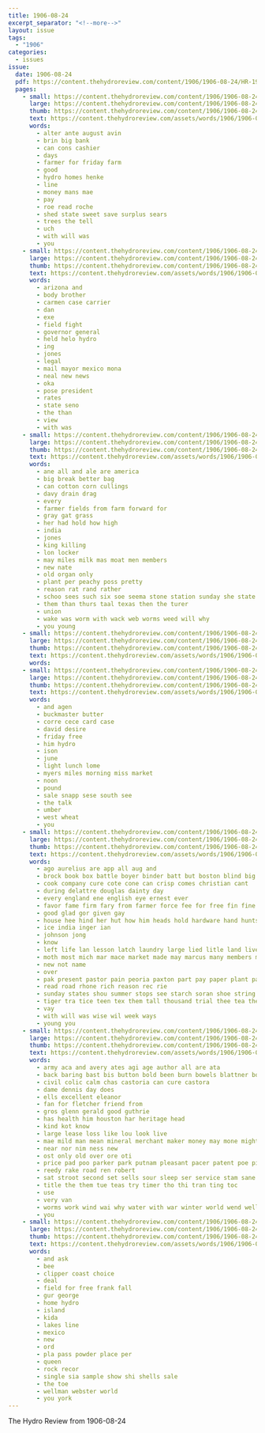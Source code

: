 ```yaml
---
title: 1906-08-24
excerpt_separator: "<!--more-->"
layout: issue
tags:
  - "1906"
categories:
  - issues
issue:
  date: 1906-08-24
  pdf: https://content.thehydroreview.com/content/1906/1906-08-24/HR-1906-08-24.pdf
  pages:
    - small: https://content.thehydroreview.com/content/1906/1906-08-24/small/HR-1906-08-24-01.jpg
      large: https://content.thehydroreview.com/content/1906/1906-08-24/large/HR-1906-08-24-01.jpg
      thumb: https://content.thehydroreview.com/content/1906/1906-08-24/thumbnails/HR-1906-08-24-01.jpg
      text: https://content.thehydroreview.com/assets/words/1906/1906-08-24/HR-1906-08-24-01.txt
      words:
        - alter ante august avin
        - brin big bank
        - can cons cashier
        - days
        - farmer for friday farm
        - good
        - hydro homes henke
        - line
        - money mans mae
        - pay
        - roe read roche
        - shed state sweet save surplus sears
        - trees the tell
        - uch
        - with will was
        - you
    - small: https://content.thehydroreview.com/content/1906/1906-08-24/small/HR-1906-08-24-02.jpg
      large: https://content.thehydroreview.com/content/1906/1906-08-24/large/HR-1906-08-24-02.jpg
      thumb: https://content.thehydroreview.com/content/1906/1906-08-24/thumbnails/HR-1906-08-24-02.jpg
      text: https://content.thehydroreview.com/assets/words/1906/1906-08-24/HR-1906-08-24-02.txt
      words:
        - arizona and
        - body brother
        - carmen case carrier
        - dan
        - exe
        - field fight
        - governor general
        - held helo hydro
        - ing
        - jones
        - legal
        - mail mayor mexico mona
        - neal new news
        - oka
        - pose president
        - rates
        - state seno
        - the than
        - view
        - with was
    - small: https://content.thehydroreview.com/content/1906/1906-08-24/small/HR-1906-08-24-03.jpg
      large: https://content.thehydroreview.com/content/1906/1906-08-24/large/HR-1906-08-24-03.jpg
      thumb: https://content.thehydroreview.com/content/1906/1906-08-24/thumbnails/HR-1906-08-24-03.jpg
      text: https://content.thehydroreview.com/assets/words/1906/1906-08-24/HR-1906-08-24-03.txt
      words:
        - ane all and ale are america
        - big break better bag
        - can cotton corn cullings
        - davy drain drag
        - every
        - farmer fields from farm forward for
        - gray gat grass
        - her had hold how high
        - india
        - jones
        - king killing
        - lon locker
        - may miles milk mas moat men members
        - new nate
        - old organ only
        - plant per peachy poss pretty
        - reason rat rand rather
        - schoo sees such six soe seema stone station sunday she state sil sed swe
        - them than thurs taal texas then the turer
        - union
        - wake was worm with wack web worms weed will why
        - you young
    - small: https://content.thehydroreview.com/content/1906/1906-08-24/small/HR-1906-08-24-04.jpg
      large: https://content.thehydroreview.com/content/1906/1906-08-24/large/HR-1906-08-24-04.jpg
      thumb: https://content.thehydroreview.com/content/1906/1906-08-24/thumbnails/HR-1906-08-24-04.jpg
      text: https://content.thehydroreview.com/assets/words/1906/1906-08-24/HR-1906-08-24-04.txt
      words:
    - small: https://content.thehydroreview.com/content/1906/1906-08-24/small/HR-1906-08-24-05.jpg
      large: https://content.thehydroreview.com/content/1906/1906-08-24/large/HR-1906-08-24-05.jpg
      thumb: https://content.thehydroreview.com/content/1906/1906-08-24/thumbnails/HR-1906-08-24-05.jpg
      text: https://content.thehydroreview.com/assets/words/1906/1906-08-24/HR-1906-08-24-05.txt
      words:
        - and agen
        - buckmaster butter
        - corre cece card case
        - david desire
        - friday free
        - him hydro
        - ison
        - june
        - light lunch lome
        - myers miles morning miss market
        - noon
        - pound
        - sale snapp sese south see
        - the talk
        - umber
        - west wheat
        - you
    - small: https://content.thehydroreview.com/content/1906/1906-08-24/small/HR-1906-08-24-06.jpg
      large: https://content.thehydroreview.com/content/1906/1906-08-24/large/HR-1906-08-24-06.jpg
      thumb: https://content.thehydroreview.com/content/1906/1906-08-24/thumbnails/HR-1906-08-24-06.jpg
      text: https://content.thehydroreview.com/assets/words/1906/1906-08-24/HR-1906-08-24-06.txt
      words:
        - ago aurelius are app all aug and
        - brock book box battle boyer binder batt but boston blind big
        - cook company cure cote cone can crisp comes christian cant
        - during delattre douglas dainty day
        - every england ene english eye ernest ever
        - favor fame firm fary from farmer force fee for free fin fine
        - good glad gor given gay
        - house hee hind her hut how him heads hold hardware hand hunts health has
        - ice india inger ian
        - johnson jong
        - know
        - left life lan lesson latch laundry large lied litle land live loge
        - moth most mich mar mace market made may marcus many members matter mam miles
        - new not name
        - over
        - pak present pastor pain peoria paxton part pay paper plant page
        - read road rhone rich reason rec rie
        - sunday states shou summer stops see starch soran shoe string short school sip stare strange state sic sales send
        - tiger tra tice teen tex them tall thousand trial thee tea the tha tho teare
        - vay
        - with will was wise wil week ways
        - young you
    - small: https://content.thehydroreview.com/content/1906/1906-08-24/small/HR-1906-08-24-07.jpg
      large: https://content.thehydroreview.com/content/1906/1906-08-24/large/HR-1906-08-24-07.jpg
      thumb: https://content.thehydroreview.com/content/1906/1906-08-24/thumbnails/HR-1906-08-24-07.jpg
      text: https://content.thehydroreview.com/assets/words/1906/1906-08-24/HR-1906-08-24-07.txt
      words:
        - army aca and avery ates agi age author all are ata
        - back baring bast bis button bold been burn bowels blattner borne buffalo but board
        - civil colic calm chas castoria can cure castora
        - dame dennis day does
        - ells excellent eleanor
        - fan for fletcher friend from
        - gros glenn gerald good guthrie
        - has health him houston har heritage head
        - kind kot know
        - large lease loss like lou look live
        - mae mild man mean mineral merchant maker money may mone might much mey made
        - near nor nim ness new
        - ost only old over ore oti
        - price pad poo parker park putnam pleasant pacer patent poe pie
        - reedy rake road ren robert
        - sat stroot second set sells sour sleep ser service stam sane sands
        - title the them tue teas try timer tho thi tran ting toc
        - use
        - very van
        - worms work wind wai why water with war winter world wend well will
        - you
    - small: https://content.thehydroreview.com/content/1906/1906-08-24/small/HR-1906-08-24-08.jpg
      large: https://content.thehydroreview.com/content/1906/1906-08-24/large/HR-1906-08-24-08.jpg
      thumb: https://content.thehydroreview.com/content/1906/1906-08-24/thumbnails/HR-1906-08-24-08.jpg
      text: https://content.thehydroreview.com/assets/words/1906/1906-08-24/HR-1906-08-24-08.txt
      words:
        - and ask
        - bee
        - clipper coast choice
        - deal
        - field for free frank fall
        - gur george
        - home hydro
        - island
        - kida
        - lakes line
        - mexico
        - new
        - ord
        - pla pass powder place per
        - queen
        - rock recor
        - single sia sample show shi shells sale
        - the toe
        - wellman webster world
        - you york
---
```


The Hydro Review from 1906-08-24

<!--more-->

